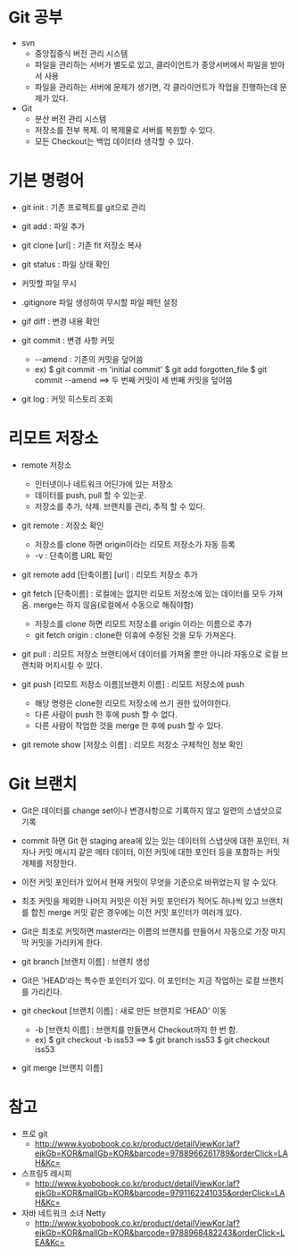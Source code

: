 # Git 공부

* svn
  * 중앙집중식 버전 관리 시스템
  * 파일을 관리하는 서버가 별도로 있고, 클라이언트가 중앙서버에서 파일을 받아서 사용
  * 파일을 관리하는 서버에 문제가 생기면, 각 클라이언트가 작업을 진행하는데 문제가 있다.
* Git 
  * 분산 버전 관리 시스템
  * 저장소를 전부 복제. 이 복제물로 서버를 복원할 수 있다.
  * 모든 Checkout는 백업 데이터라 생각할 수 있다.
 
 
 # 기본 명령어
 
 * git init : 기존 프로젝트를 git으로 관리
 
 * git add : 파일 추가
 
 * git clone [url] : 기존 fit 저장소 복사
 
 * git status : 파일 상태 확인
 
 * 커밋할 파일 무시
  * .gitignore 파일 생성하여 무시할 파일 패턴 설정
  
* gif diff : 변경 내용 확인

* git commit : 변경 사항 커밋
  * --amend : 기존의 커밋을 덮어씀 
  * ex) $ git commit -m 'initial commit' $ git add forgotten_file $ git commit --amend 
   ==> 두 번째 커밋이 세 번째 커밋을 덮어씀 

* git log : 커밋 히스토리 조회



# 리모트 저장소

* remote 저장소
  * 인터넷이나 네트워크 어딘가에 있는 저장소
  * 데이터를 push, pull 할 수 있는곳.
  * 저장소를 추가, 삭제. 브랜치를 관리, 추적 할 수 있다.
    
* git remote : 저장소 확인
  * 저장소를 clone 하면 origin이라는 리모트 저장소가 자동 등록
  * -v : 단축이름 URL 확인
  
* git remote add [단축이름] [url] : 리모트 저장소 추가
* git fetch [단축이름] : 로컬에는 없지만 리모트 저장소에 있는 데이터를 모두 가져옴. merge는 하지 않음(로컬에서 수동으로 해줘야함)
  * 저장소를 clone 하면 리모트 저장소를 origin 이라는 이름으로 추가
  * git fetch origin :  clone한 이휴에 수정된 것을 모두 가져온다.
* git pull : 리모트 저장소 브랜티에서 데이터를 가져올 뿐만 아니라 자동으로 로컬 브랜치와 머지시킬 수 있다.

* git push [리모트 저장소 이름][브랜치 이름] : 리모트 저장소에 push
  * 해당 명령은 clone한 리모트 저장소에 쓰기 권한 있어야한다.
  * 다른 사람이 push 한 후에 push 할 수 없다.
  * 다른 사람이 작업한 것을 merge 한 후에 push 할 수 있다.

* git remote show [저장소 이름] : 리모트 저장소 구체적인 정보 확인


  
# Git 브랜치

* Git은 데이터를 change set이나 변경사항으로 기록하지 않고 일련의 스냅삿으로 기록
* commit 하면 Git 현 staging area에 있는 있는 데이터의 스냅샷에 대한 포인터, 
  저자나 커밋 메시지 같은 메타 데이터, 
  이전 커밋에 대한 포인터 등을 포함하는 커밋 개체를 저장한다.
* 이전 커밋 포인터가 있어서 현재 커밋이 무엇을 기준으로 바뀌었는지 알 수 있다.
* 최초 커밋을 제외한 나머지 커밋은 이전 커밋 포인터가 적어도 하나씩 있고 브랜치를 합친 merge 커밋 같은 경우에는 이전 커밋 포인터가 여러개 있다.

* Git은 최초로 커밋하면 master라는 이름의 브랜치를 만들어서 자동으로 가장 마지막 커밋을 가리키게 한다.

* git branch [브랜치 이름] : 브랜치 생성

* Git은 'HEAD'라는 특수한 포인터가 있다. 이 포인터는 지금 작업하는 로컬 브랜치를 가리킨다.

* git checkout [브랜치 이름] : 새로 만든 브랜치로 'HEAD' 이동
  * -b [브랜치 이름] : 브랜치를 만들면서 Checkout까지 한 번 함.
  * ex) $ git checkout -b iss53 ==> $ git branch iss53   $ git checkout iss53
  
* git merge [브랜치 이름]

# 참고
* 프로 git
  * http://www.kyobobook.co.kr/product/detailViewKor.laf?ejkGb=KOR&mallGb=KOR&barcode=9788966261789&orderClick=LAH&Kc=
* 스프링5 레시피
  * http://www.kyobobook.co.kr/product/detailViewKor.laf?ejkGb=KOR&mallGb=KOR&barcode=9791162241035&orderClick=LAH&Kc=
* 자바 네트워크 소녀 Netty
  * http://www.kyobobook.co.kr/product/detailViewKor.laf?ejkGb=KOR&mallGb=KOR&barcode=9788968482243&orderClick=LEA&Kc=